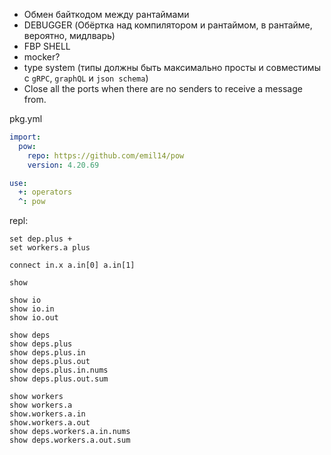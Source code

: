 - Обмен байткодом между рантаймами
- DEBUGGER (Обёртка над компилятором и рантаймом, в рантайме, вероятно, мидлварь)
- FBP SHELL
- mocker?
- type system (типы должны быть максимально просты и совместимы с `gRPC`, `graphQL` и `json schema`)
- Close all the ports when there are no senders to receive a message from.

pkg.yml

```yaml
import:
  pow:
    repo: https://github.com/emil14/pow
    version: 4.20.69

use:
  +: operators
  ^: pow
```

repl:

```
set dep.plus +
set workers.a plus

connect in.x a.in[0] a.in[1]

show

show io
show io.in
show io.out

show deps
show deps.plus
show deps.plus.in
show deps.plus.out
show deps.plus.in.nums
show deps.plus.out.sum

show workers
show workers.a
show.workers.a.in
show.workers.a.out
show deps.workers.a.in.nums
show deps.workers.a.out.sum
```
